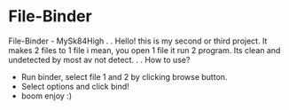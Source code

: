 # File-Binder
File-Binder - MySk84High
.
.
Hello! this is my second or third project. It makes 2 files to 1 file i mean, you open 1 file it run 2 program.
Its clean and undetected by most av not detect.
.
.
How to use?
- Run binder, select file 1 and 2 by clicking browse button.
- Select options and click bind!
- boom enjoy :)
